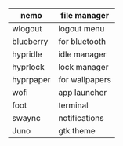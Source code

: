 |nemo|file manager|
|-|-|
|wlogout|logout menu|
|blueberry |for bluetooth|
|hypridle|idle manager|
|hyprlock|lock manager|
|hyprpaper |for wallpapers|
|wofi|app launcher|
|foot|terminal|
|swaync|notifications|
|Juno|gtk theme|

